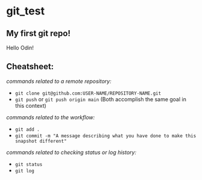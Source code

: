 # git_test
## My first git repo!
Hello Odin!

## Cheatsheet:
*commands related to a remote repository:*
* `git clone git@github.com:USER-NAME/REPOSITORY-NAME.git`
* `git push` or `git push origin main` (Both accomplish the same goal in this context)

*commands related to the workflow:*
* `git add .`
* `git commit -m "A message describing what you have done to make this snapshot different"`

*commands related to checking status or log history:*
* `git status`
* `git log`